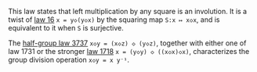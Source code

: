 This law states that left multiplication by any square is an involution.  It is a twist of [law 16](https://teorth.github.io/equational_theories/implications/?16) `x = y◇(y◇x)` by the squaring map `S:x ↦ x◇x`, and is equivalent to it when `S` is surjective.

The [half-group law 3737](https://teorth.github.io/equational_theories/implications/?3737) `x◇y = (x◇z) ◇ (y◇z)`, together with either one of law 1731 or the stronger [law 1718](https://teorth.github.io/equational_theories/implications/?1718) `x = (y◇y) ◇ ((x◇x)◇x)`, characterizes the group division operation `x◇y = x y⁻¹`.
